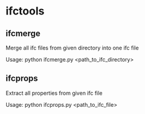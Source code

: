 # ifctools

## ifcmerge

Merge all ifc files from given directory into one ifc file

Usage: python ifcmerge.py <path_to_ifc_directory>

## ifcprops

Extract all properties from given ifc file

Usage: python ifcprops.py <path_to_ifc_file>